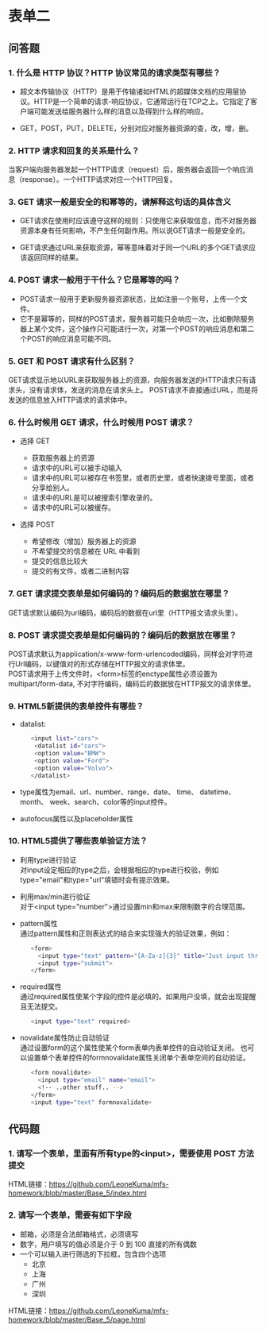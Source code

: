 # 表单二

## 问答题

### 1. 什么是 HTTP 协议？HTTP 协议常见的请求类型有哪些？

- 超文本传输​​协议（HTTP）是用于传输诸如HTML的超媒体文档的应用层协议。HTTP是一个简单的请求-响应协议，它通常运行在TCP之上。它指定了客户端可能发送给服务器什么样的消息以及得到什么样的响应。

- GET，POST，PUT，DELETE，分别对应对服务器资源的查，改，增，删。

### 2. HTTP 请求和回复的关系是什么？

当客户端向服务器发起一个HTTP请求（request）后，服务器会返回一个响应消息（response）。一个HTTP请求对应一个HTTP回复。

### 3. GET 请求一般是安全的和幂等的，请解释这句话的具体含义

- GET请求在使用时应该遵守这样的规则：只使用它来获取信息，而不对服务器资源本身有任何影响，不产生任何副作用。所以说GET请求一般是安全的。

- GET请求通过URL来获取资源，幂等意味着对于同一个URL的多个GET请求应该返回同样的结果。

### 4. POST 请求一般用于干什么？它是幂等的吗？

- POST请求一般用于更新服务器资源状态，比如注册一个账号，上传一个文件。
- 它不是幂等的，同样的POST请求，服务器可能只会响应一次，比如删除服务器上某个文件，这个操作只可能进行一次，对第一个POST的响应消息和第二个POST的响应消息可能不同。

### 5. GET 和 POST 请求有什么区别？

GET请求显示地以URL来获取服务器上的资源，向服务器发送的HTTP请求只有请求头，没有请求体，发送的消息在请求头上。
POST请求不直接通过URL，而是将发送的信息放入HTTP请求的请求体中。

### 6. 什么时候用 GET 请求，什么时候用 POST 请求？

- 选择 GET

  - 获取服务器上的资源
  - 请求中的URL可以被手动输入
  - 请求中的URL可以被存在书签里，或者历史里，或者快速拨号里面，或者分享给别人。
  - 请求中的URL是可以被搜索引擎收录的。
  - 请求中的URL可以被缓存。

- 选择 POST

  - 希望修改（增加）服务器上的资源
  - 不希望提交的信息被在 URL 中看到
  - 提交的信息比较大
  - 提交的有文件，或者二进制内容

### 7. GET 请求提交表单是如何编码的？编码后的数据放在哪里？

GET请求默认编码为url编码，编码后的数据在url里（HTTP报文请求头里）。

### 8. POST 请求提交表单是如何编码的？编码后的数据放在哪里？

POST请求默认为application/x-www-form-urlencoded编码，同样会对字符进行Url编码，以键值对的形式存储在HTTP报文的请求体里。  
POST请求用于上传文件时，&lt;form&gt;标签的enctype属性必须设置为multipart/form-data, 不对字符编码，编码后的数据放在HTTP报文的请求体里。

### 9. HTML5新提供的表单控件有哪些？

- datalist:
  
  ```bash
     <input list="cars">
      <datalist id="cars">
      <option value="BMW">
      <option value="Ford">
      <option value="Volvo">
     </datalist>
  ```

- type属性为email、url、number、range、date、 time、 datetime、 month、 week、search、color等的input控件。

- autofocus属性以及placeholder属性 

### 10. HTML5提供了哪些表单验证方法？

- 利用type进行验证  
  对input设定相应的type之后，会根据相应的type进行校验，例如type="email"和type="url"填错时会有提示效果。

- 利用max/min进行验证  
对于&lt;input type="number"&gt;通过设置min和max来限制数字的合理范围。

- pattern属性  
通过pattern属性和正则表达式的结合来实现强大的验证效果，例如：

  ```bash
     <form>
       <input type="text" pattern="[A-Za-z]{3}" title="Just input three letters">
       <input type="submit">
     </form>
  ```

- required属性  
通过required属性使某个字段的控件是必填的。如果用户没填，就会出现提醒且无法提交。

  ```bash
     <input type="text" required>
  ```

- novalidate属性防止自动验证  
通过设置form的这个属性使某个form表单内表单控件的自动验证关闭。
也可以设置单个表单控件的formnovalidate属性关闭单个表单空间的自动验证。

  ```bash
     <form novalidate>
       <input type="email" name="email">
       <!-- ..other stuff.. -->
     </form>
     <input type="text" formnovalidate>
  ```

## 代码题

### 1. 请写一个表单，里面有所有type的&lt;input&gt;，需要使用 POST 方法提交

HTML链接：<https://github.com/LeoneKuma/mfs-homework/blob/master/Base_5/index.html>

### 2. 请写一个表单，需要有如下字段

- 邮箱，必须是合法邮箱格式，必须填写
- 数字，用户填写的值必须是介于 0 到 100 直接的所有偶数
- 一个可以输入进行筛选的下拉框，包含四个选项
  - 北京
  - 上海
  - 广州
  - 深圳

HTML链接：<https://github.com/LeoneKuma/mfs-homework/blob/master/Base_5/page.html>
